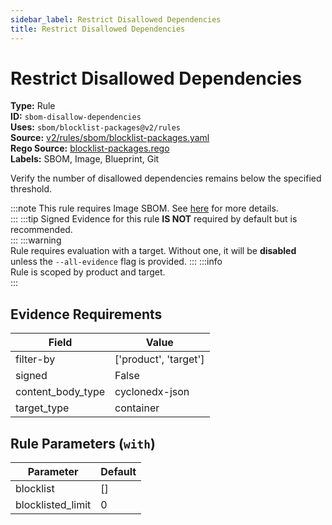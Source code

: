 ```yaml
---
sidebar_label: Restrict Disallowed Dependencies
title: Restrict Disallowed Dependencies
---  
```

# Restrict Disallowed Dependencies  
**Type:** Rule  
**ID:** `sbom-disallow-dependencies`  
**Uses:** `sbom/blocklist-packages@v2/rules`  
**Source:** [v2/rules/sbom/blocklist-packages.yaml](https://github.com/scribe-public/sample-policies/blob/main/v2/rules/sbom/blocklist-packages.yaml)  
**Rego Source:** [blocklist-packages.rego](https://github.com/scribe-public/sample-policies/blob/main/v2/rules/sbom/blocklist-packages.rego)  
**Labels:** SBOM, Image, Blueprint, Git  

Verify the number of disallowed dependencies remains below the specified threshold.

:::note 
This rule requires Image SBOM. See [here](https://deploy-preview-299--scribe-security.netlify.app/valint/sbom) for more details.  
::: 
:::tip 
Signed Evidence for this rule **IS NOT** required by default but is recommended.  
::: 
:::warning  
Rule requires evaluation with a target. Without one, it will be **disabled** unless the `--all-evidence` flag is provided.
::: 
:::info  
Rule is scoped by product and target.  
:::  

## Evidence Requirements  
| Field | Value |
|-------|-------|
| filter-by | ['product', 'target'] |
| signed | False |
| content_body_type | cyclonedx-json |
| target_type | container |

## Rule Parameters (`with`)  
| Parameter | Default |
|-----------|---------|
| blocklist | [] |
| blocklisted_limit | 0 |

